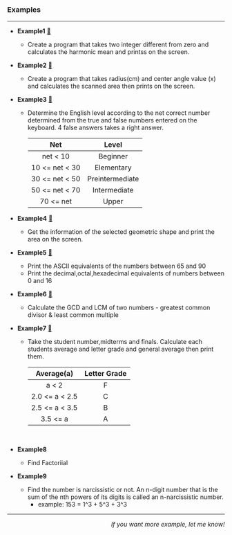  ### **Examples** 
----
* **Example1**   [:paw_prints:](https://github.com/sucremad/CProgrammingLanguage/blob/main/C1/example1.c)
    * Create a program that takes two integer different from zero and calculates the harmonic mean and printss on the screen.
* **Example2**  [:paw_prints:](https://github.com/sucremad/CProgrammingLanguage/blob/main/C1/example2.c)
  * Create a program that takes radius(cm) and center angle value (x) and calculates the scanned area then prints on the screen.
* __Example3__ [:paw_prints:](https://github.com/sucremad/CProgrammingLanguage/blob/main/C2/example1.c)
  * Determine the English level according to the net correct number determined from the true and false numbers entered on the keyboard. 4 false answers takes a right answer.



     | Net | Level |
     | :-: | :-: |
     | net < 10 | Beginner |
     | 10 <= net < 30 | Elementary |
     | 30 <= net < 50 | Preintermediate |
     | 50 <= net < 70 | Intermediate |
     | 70 <= net | Upper |


* __Example4__  [:paw_prints:](https://github.com/sucremad/CProgrammingLanguage/blob/main/C2/example2.c)
  * Get the information of the selected geometric shape and print the area on the screen.

* **Example5** [:paw_prints:](https://github.com/sucremad/CProgrammingLanguage/blob/main/C3/example1.c) <br/> 
  * Print the ASCII equivalents of the numbers between 65 and 90 <br/> 
  * Print the decimal,octal,hexadecimal equivalents of numbers between 0 and 16
* **Example6** [:paw_prints:](https://github.com/sucremad/CProgrammingLanguage/blob/main/C3/example2.c) <br/> 
  * Calculate the GCD and LCM of two numbers - 	greatest common divisor & 	least common multiple
* **Example7**  [:paw_prints:](https://github.com/sucremad/CProgrammingLanguage/blob/main/C3/example3.c)
  * Take the student number,midterms and finals. Calculate each students average and letter grade and general average then print them.
  
       | Average(a) | Letter Grade |
     | :-: | :-: |
     | a < 2 | F |
     | 2.0 <= a < 2.5 | C |
     | 2.5 <= a < 3.5 | B |
     |  3.5 <= a  | A |
     
     <br/>
     
* **Example8** <br/> 
  * Find Factoriial <br/> 
* **Example9** <br/>
  * Find the number is narcissistic or not. An n-digit number that is the sum of the nth powers of its digits is called an n-narcissistic number.
    * example: 153 = 1^3 + 5^3 + 3^3
     
 ------
     
<p align='right'><i>If you want more example, let me know!</i></p>
